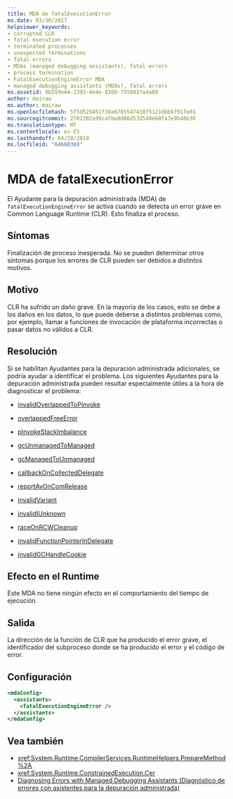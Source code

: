 ```yaml
---
title: MDA de fatalExecutionError
ms.date: 03/30/2017
helpviewer_keywords:
- corrupted CLR
- fatal execution error
- terminated processes
- unexpected terminations
- fatal errors
- MDAs (managed debugging assistants), fatal errors
- process termination
- FatalExecutionEngineError MDA
- managed debugging assistants (MDAs), fatal errors
ms.assetid: 8b559e44-2393-4e4e-8160-7558d37a4a89
author: mairaw
ms.author: mairaw
ms.openlocfilehash: 5f5d529451f30a6785547410f5121dbb6f91fe01
ms.sourcegitcommit: 2701302a99cafbe0d86d53d540eb0fa7e9b46b36
ms.translationtype: MT
ms.contentlocale: es-ES
ms.lasthandoff: 04/28/2019
ms.locfileid: "64660388"
---
```

# <a name="fatalexecutionengineerror-mda"></a>MDA de fatalExecutionError
El Ayudante para la depuración administrada (MDA) de `fatalExecutionEngineError` se activa cuando se detecta un error grave en Common Language Runtime (CLR). Esto finaliza el proceso.  
  
## <a name="symptoms"></a>Síntomas  
 Finalización de proceso inesperada. No se pueden determinar otros síntomas porque los errores de CLR pueden ser debidos a distintos motivos.  
  
## <a name="cause"></a>Motivo  
 CLR ha sufrido un daño grave. En la mayoría de los casos, esto se debe a los daños en los datos, lo que puede deberse a distintos problemas como, por ejemplo, llamar a funciones de invocación de plataforma incorrectas o pasar datos no válidos a CLR.  
  
## <a name="resolution"></a>Resolución  
 Si se habilitan Ayudantes para la depuración administrada adicionales, se podría ayudar a identificar el problema. Los siguientes Ayudantes para la depuración administrada pueden resultar especialmente útiles a la hora de diagnosticar el problema:  
  
- [invalidOverlappedToPinvoke](../../../docs/framework/debug-trace-profile/invalidoverlappedtopinvoke-mda.md)  
  
- [overlappedFreeError](../../../docs/framework/debug-trace-profile/overlappedfreeerror-mda.md)  
  
- [pInvokeStackImbalance](../../../docs/framework/debug-trace-profile/pinvokestackimbalance-mda.md)  
  
- [gcUnmanagedToManaged](../../../docs/framework/debug-trace-profile/gcunmanagedtomanaged-mda.md)  
  
- [gcManagedToUnmanaged](../../../docs/framework/debug-trace-profile/gcmanagedtounmanaged-mda.md)  
  
- [callbackOnCollectedDelegate](../../../docs/framework/debug-trace-profile/callbackoncollecteddelegate-mda.md)  
  
- [reportAvOnComRelease](../../../docs/framework/debug-trace-profile/reportavoncomrelease-mda.md)  
  
- [invalidVariant](../../../docs/framework/debug-trace-profile/invalidvariant-mda.md)  
  
- [invalidIUnknown](../../../docs/framework/debug-trace-profile/invalidiunknown-mda.md)  
  
- [raceOnRCWCleanup](../../../docs/framework/debug-trace-profile/raceonrcwcleanup-mda.md)  
  
- [invalidFunctionPointerInDelegate](../../../docs/framework/debug-trace-profile/invalidfunctionpointerindelegate-mda.md)  
  
- [invalidGCHandleCookie](../../../docs/framework/debug-trace-profile/invalidgchandlecookie-mda.md)  
  
## <a name="effect-on-the-runtime"></a>Efecto en el Runtime  
 Este MDA no tiene ningún efecto en el comportamiento del tiempo de ejecución.  
  
## <a name="output"></a>Salida  
 La dirección de la función de CLR que ha producido el error grave, el identificador del subproceso donde se ha producido el error y el código de error.  
  
## <a name="configuration"></a>Configuración  
  
```xml  
<mdaConfig>  
  <assistants>  
    <fatalExecutionEngineError />  
  </assistants>  
</mdaConfig>  
```  
  
## <a name="see-also"></a>Vea también

- <xref:System.Runtime.CompilerServices.RuntimeHelpers.PrepareMethod%2A>
- <xref:System.Runtime.ConstrainedExecution.Cer>
- [Diagnosing Errors with Managed Debugging Assistants (Diagnóstico de errores con asistentes para la depuración administrada)](../../../docs/framework/debug-trace-profile/diagnosing-errors-with-managed-debugging-assistants.md)
